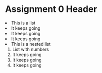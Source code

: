 <h1> Assignment 0 Header</h1>

<li>This is a list</li>
<li>It keeps going</li>
<li>It keeps going</li>
<li>It keeps going</li>

<li>
  This is a nested list
  <ol type=1>
    <li>List with numbers</li>
    <li>It keeps going</li>
    <li>It keeps going</li>
    <li>It keeps going</li>
  </ol>
</li>
